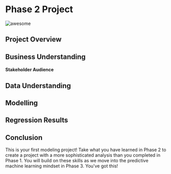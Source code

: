 # Phase 2 Project

![awesome](https://media.giphy.com/media/e8ik35i8LaO3BqRwY6/giphy.gif)

## Project Overview

## Business Understanding
#### Stakeholder Audience

## Data Understanding

## Modelling

## Regression Results

## Conclusion

This is your first modeling project! Take what you have learned in Phase 2 to create a project with a more sophisticated analysis than you completed in Phase 1. You will build on these skills as we move into the predictive machine learning mindset in Phase 3. You've got this!
